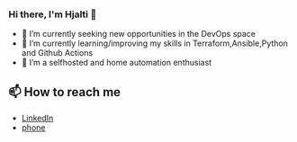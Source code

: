 ### Hi there, I'm Hjalti 👋

- 🔭 I’m currently seeking new opportunities in the DevOps space
- 🌱 I’m currently learning/improving my skills in Terraform,Ansible,Python and Github Actions
- 👯 I’m a selfhosted and home automation enthusiast 

## 📫 How to reach me 
- [LinkedIn](https://www.linkedin.com/in/hjalti1/)
- [phone](https://ja.is/e/3W7gW/)


